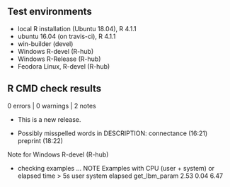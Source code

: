 ## Test environments
* local R installation (Ubuntu 18.04), R 4.1.1
* ubuntu 16.04 (on travis-ci), R 4.1.1
* win-builder (devel)
* Windows R-devel (R-hub) 
* Windows R-Release (R-hub) 
* Feodora Linux, R-devel (R-hub)

## R CMD check results

0 errors | 0 warnings | 2 notes

* This is a new release.

* Possibly misspelled words in DESCRIPTION:
  connectance (16:21)
  preprint (18:22)
  

Note for Windows R-devel (R-hub) 
* checking examples ... NOTE
Examples with CPU (user + system) or elapsed time > 5s
              user system elapsed
get_lbm_param 2.53   0.04    6.47
